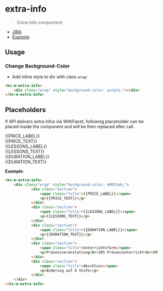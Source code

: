 # extra-info

> Extra-Info compontent

- [JIRA](https://jira.migros.net/browse/MIDUWEB-1544)
- [Example](../../pages/ExtraInfo.html)

## Usage

### Change Background-Color

- Add inline style to div with class `wrap`:

```html
<ks-m-extra-info>
    <div class="wrap" style="background-color: purple;"></div>
</ks-m-extra-info>
```

## Placeholders

If API delivers extra infos via WithFacet, following placeholder can be placed inside the component and will be then replaced after call.

{{PRICE_LABEL}}  
{{PRICE_TEXT}}  
{{LESSONS_LABEL}}  
{{LESSONS_TEXT}}  
{{DURATION_LABEL}}  
{{DURATION_TEXT}}  

**Example**:

```html
<ks-m-extra-info>
	<div class="wrap" style="background-color: #0053a6;">
			<div class="section">
				<span class="title">{{PRICE_LABEL}}</span>
				<p>{{PRICE_TEXT}}</p>
			</div>
			<div class="section">
				<span class="title">{{LESSONS_LABEL}}</span>
				<p>{{LESSONS_TEXT}}</p>
			</div>
			<div class="section">
				<span class="title">{{DURATION_LABEL}}</span>
				<p>{{DURATION_TEXT}}</p>
			</div>
			<div class="section">
				<span class="title">Unterrichtsform</span>
				<p>Präsenzveranstaltung<br>20% Präsenzunterricht<br>50% Online Unterricht<br>20% Selbststudium<br></p>
			</div>
			<div class="section">
				<span class="title">Abschluss</span>
				<p>Änderung auf D Stufe</p>
			</div>
	</div>
</ks-m-extra-info>
```
